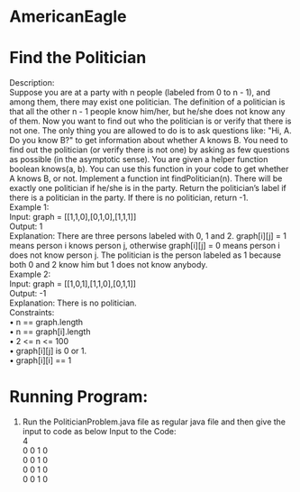 # AmericanEagle

# Find the Politician
Description:  
Suppose you are at a party with n people (labeled from 0 to n - 1), and among them, there may exist one politician. The definition of a politician is that all the other n - 1 people know him/her, but he/she does not know any of them.
Now you want to find out who the politician is or verify that there is not one. The only thing you are allowed to do is to ask questions like: "Hi, A. Do you know B?" to get information about whether A knows B. You need to find out the politician (or verify there is not one) by asking as few questions as possible (in the asymptotic sense).
You are given a helper function boolean knows(a, b). You can use this function in your code to get whether A knows B, or not.
Implement a function int findPolitician(n). There will be exactly one politician if he/she is in the party. Return the politician’s label if there is a politician in the party. If there is no politician, return -1.  
Example 1:  
Input: graph = [[1,1,0],[0,1,0],[1,1,1]]  
Output: 1  
Explanation: There are three persons labeled with 0, 1 and 2. graph[i][j] = 1 means person i knows person j, otherwise graph[i][j] = 0 means person i does not know person j. The politician is the person labeled as 1 because both 0 and 2 know him but 1 does not know anybody.  
Example 2:  
Input: graph = [[1,0,1],[1,1,0],[0,1,1]]  
Output: -1  
Explanation: There is no politician.  
Constraints:  
• n == graph.length  
• n == graph[i].length  
• 2 <= n <= 100  
• graph[i][j] is 0 or 1.  
• graph[i][i] == 1  


# Running Program:
1) Run the PoliticianProblem.java file as regular java file and then give the input to code as below
Input to the Code:  
4  
0 0 1 0  
0 0 1 0  
0 0 1 0  
0 0 1 0
